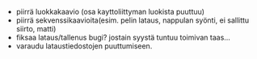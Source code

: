 * piirrä luokkakaavio (osa kayttoliittyman luokista puuttuu)
* piirrä sekvenssikaavioita(esim. pelin lataus, nappulan syönti, ei sallittu siirto, matti)
* fiksaa lataus/tallenus bugi? jostain syystä tuntuu toimivan taas...
* varaudu lataustiedostojen puuttumiseen.


